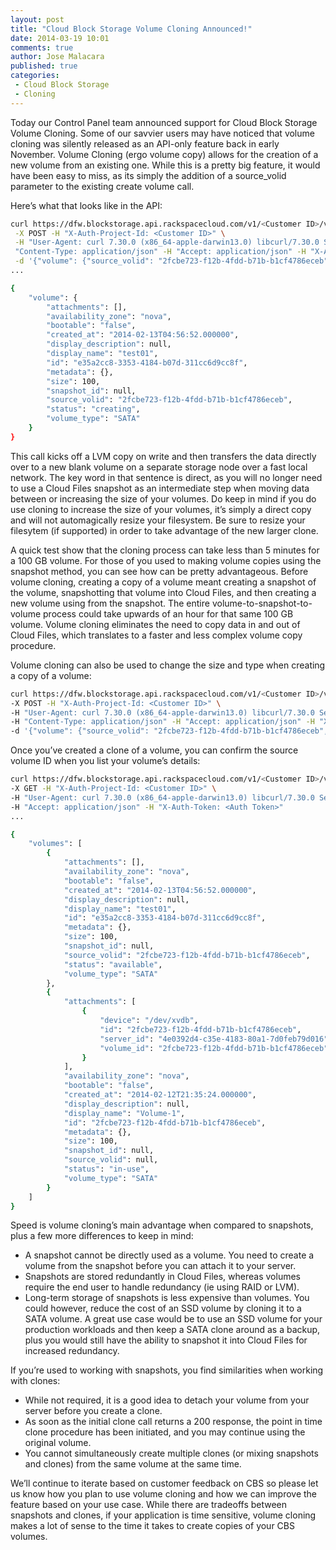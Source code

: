 ```yaml
---
layout: post
title: "Cloud Block Storage Volume Cloning Announced!"
date: 2014-03-19 10:01
comments: true
author: Jose Malacara
published: true
categories:
 - Cloud Block Storage
 - Cloning
---
```


Today our Control Panel team announced support for Cloud Block Storage Volume
Cloning. Some of our savvier users may have noticed that volume cloning was
silently released as an API-only feature back in early November. Volume
Cloning (ergo volume copy) allows for the creation of a new volume from an
existing one. While this is a pretty big feature, it would have been easy to
miss, as its simply the addition of a source_volid parameter to the existing
create volume call.

<!-- more -->

Here’s what that looks like in the API:

```bash
curl https://dfw.blockstorage.api.rackspacecloud.com/v1/<Customer ID>/volumes \
 -X POST -H "X-Auth-Project-Id: <Customer ID>" \
 -H "User-Agent: curl 7.30.0 (x86_64-apple-darwin13.0) libcurl/7.30.0 SecureTransport zlib/1.2.5" -H \
 "Content-Type: application/json" -H "Accept: application/json" -H "X-Auth-Token: <Auth Token>" \
 -d '{"volume": {"source_volid": "2fcbe723-f12b-4fdd-b71b-b1cf4786eceb", "size": 100, "display_name": "test01", "volume_type": "SATA"}}'
...

{
    "volume": {
        "attachments": [],
        "availability_zone": "nova",
        "bootable": "false",
        "created_at": "2014-02-13T04:56:52.000000",
        "display_description": null,
        "display_name": "test01",
        "id": "e35a2cc8-3353-4184-b07d-311cc6d9cc8f",
        "metadata": {},
        "size": 100,
        "snapshot_id": null,
        "source_volid": "2fcbe723-f12b-4fdd-b71b-b1cf4786eceb",
        "status": "creating",
        "volume_type": "SATA"
    }
}
```

This call kicks off a LVM copy on write and then transfers the data directly
over to a new blank volume on a separate storage node over a fast local
network. The key word in that sentence is direct, as you will no longer need
to use a Cloud Files snapshot as an intermediate step when moving data between
or increasing the size of your volumes. Do keep in mind if you do use cloning
to increase the size of your volumes, it’s simply a direct copy and will not
automagically resize your filesystem. Be sure to resize your filesytem
(if supported) in order to take advantage of the new larger clone.

A quick test show that the cloning process can take less than 5 minutes for a
100 GB volume. For those of you used to making volume copies using the
snapshot method, you can see how can be pretty advantageous. Before volume
cloning, creating a copy of a volume meant creating a snapshot of the volume,
snapshotting that volume into Cloud Files, and then creating a new volume
using from the snapshot. The entire volume-to-snapshot-to-volume process
could take upwards of an hour for that same 100 GB volume. Volume cloning
eliminates the need to copy data in and out of Cloud Files, which
translates to a faster and less complex volume copy procedure.

Volume cloning can also be used to change the size and type when creating a
copy of a volume:

```bash
curl https://dfw.blockstorage.api.rackspacecloud.com/v1/<Customer ID>/volumes \
-X POST -H "X-Auth-Project-Id: <Customer ID>" \
-H "User-Agent: curl 7.30.0 (x86_64-apple-darwin13.0) libcurl/7.30.0 SecureTransport zlib/1.2.5" \
-H "Content-Type: application/json" -H "Accept: application/json" -H "X-Auth-Token: <Auth Token>" \
-d '{"volume": {"source_volid": "2fcbe723-f12b-4fdd-b71b-b1cf4786eceb", "size": 100, "display_name": "test01", "volume_type": "SATA"}}'
```

Once you’ve created a clone of a volume, you can confirm the source volume ID when you list your volume’s details:

```bash
curl https://dfw.blockstorage.api.rackspacecloud.com/v1/<Customer ID>/volumes/detail \
-X GET -H "X-Auth-Project-Id: <Customer ID>" \
-H "User-Agent: curl 7.30.0 (x86_64-apple-darwin13.0) libcurl/7.30.0 SecureTransport zlib/1.2.5" \
-H "Accept: application/json" -H "X-Auth-Token: <Auth Token>"
...

{
    "volumes": [
        {
            "attachments": [],
            "availability_zone": "nova",
            "bootable": "false",
            "created_at": "2014-02-13T04:56:52.000000",
            "display_description": null,
            "display_name": "test01",
            "id": "e35a2cc8-3353-4184-b07d-311cc6d9cc8f",
            "metadata": {},
            "size": 100,
            "snapshot_id": null,
            "source_volid": "2fcbe723-f12b-4fdd-b71b-b1cf4786eceb",
            "status": "available",
            "volume_type": "SATA"
        },
        {
            "attachments": [
                {
                    "device": "/dev/xvdb",
                    "id": "2fcbe723-f12b-4fdd-b71b-b1cf4786eceb",
                    "server_id": "4e0392d4-c35e-4183-80a1-7d0feb79d016",
                    "volume_id": "2fcbe723-f12b-4fdd-b71b-b1cf4786eceb"
                }
            ],
            "availability_zone": "nova",
            "bootable": "false",
            "created_at": "2014-02-12T21:35:24.000000",
            "display_description": null,
            "display_name": "Volume-1",
            "id": "2fcbe723-f12b-4fdd-b71b-b1cf4786eceb",
            "metadata": {},
            "size": 100,
            "snapshot_id": null,
            "source_volid": null,
            "status": "in-use",
            "volume_type": "SATA"
        }
    ]
}
```

Speed is volume cloning’s main advantage when compared to snapshots, plus a few more differences to keep in mind:

* A snapshot cannot be directly used as a volume. You need to create a volume from the snapshot before you can attach it to your server.
* Snapshots are stored redundantly in Cloud Files, whereas volumes require the end user to handle redundancy (ie using RAID or LVM).
* Long-term storage of snapshots is less expensive than volumes. You could however, reduce the cost of an SSD volume by cloning it to a SATA volume.  A great use case would be to use an SSD volume for your production workloads and then keep a SATA clone around as a backup, plus you would still have the ability to snapshot it into Cloud Files for increased redundancy.

If you’re used to working with snapshots, you find similarities when working with clones:

* While not required, it is a good idea to detach your volume from your server before you create a clone.
* As soon as the initial clone call returns a 200 response, the point in time clone procedure has been initiated, and you may continue using the original volume.
* You cannot simultaneously create multiple clones (or mixing snapshots and clones) from the same volume at the same time.

We’ll continue to iterate based on customer feedback on CBS so please let us know how you plan to use volume cloning and how we can improve the feature based on your use case. While there are tradeoffs between snapshots and clones, if your application is time sensitive, volume cloning makes a lot of sense to the time it takes to create copies of your CBS volumes.

